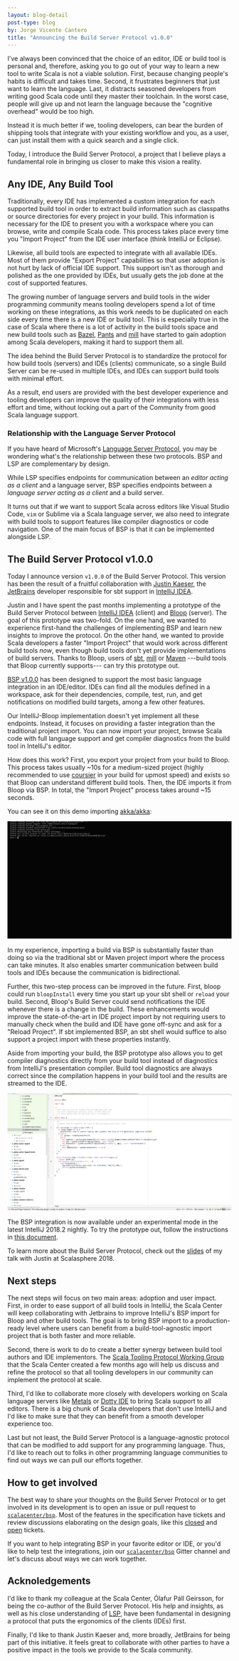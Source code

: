 ```yaml
---
layout: blog-detail
post-type: blog
by: Jorge Vicente Cantero
title: "Announcing the Build Server Protocol v1.0.0"
---
```


I've always been convinced that the choice of an editor, IDE or build tool is
personal and, therefore, asking you to go out of your way to learn a new tool
to write Scala is not a viable solution. First, because changing people's
habits is difficult and takes time. Second, it frustrates beginners that just
want to learn the language. Last, it distracts seasoned developers from
writing good Scala code until they master their toolchain. In the worst case,
people will give up and not learn the language because the "cognitive
overhead" would be too high.

Instead it is much better if we, tooling developers, can bear the burden of
shipping tools that integrate with your existing workflow and you, as a user,
can just install them with a quick search and a single click.

Today, I introduce the Build Server Protocol, a project that I believe plays
a fundamental role in bringing us closer to make this vision a reality.

## Any IDE, Any Build Tool

Traditionally, every IDE has implemented a custom integration for each
supported build tool in order to extract build information such as classpaths
or source directories for every project in your build. This information is
necessary for the IDE to present you with a workspace where you can browse,
write and compile Scala code. This process takes place every time you "Import
Project" from the IDE user interface (think IntelliJ or Eclipse).

Likewise, all build tools are expected to integrate with all available IDEs.
Most of them provide "Export Project" capabilities so that user adoption is
not hurt by lack of official IDE support. This support isn't as thorough and
polished as the one provided by IDEs, but usually gets the job done at the
cost of supported features.

The growing number of language servers and build tools in the wider
programming community means tooling developers spend a lot of time working on
these integrations, as this work needs to be duplicated on each side every
time there is a new IDE or build tool. This is especially true in the case of
Scala where there is a lot of activity in the build tools space and new build
tools such as [Bazel], [Pants] and [mill] have started to gain adoption among
Scala developers, making it hard to support them all.

The idea behind the Build Server Protocol is to standardize the protocol for
how build tools (servers) and IDEs (clients) communicate, so a single Build
Server can be re-used in multiple IDEs, and IDEs can support build tools with
minimal effort.

As a result, end users are provided with the best developer experience and
tooling developers can improve the quality of their integrations with less
effort and time, without locking out a part of the Community from good Scala
language support.

### Relationship with the Language Server Protocol

If you have heard of Microsoft's [Language Server Protocol][LSP], you may be
wondering what's the relationship between these two protocols. BSP and LSP
are complementary by design.

While LSP specifies endpoints for communication between an *editor acting as
a client* and a language server, BSP specifies endpoints between a *language
server acting as a client* and a build server.

It turns out that if we want to support Scala across editors like Visual
Studio Code, `vim` or Sublime via a Scala language server, we also need to
integrate with build tools to support features like compiler diagnostics or
code navigation. One of the main focus of BSP is that it can be implemented
alongside LSP.

## The Build Server Protocol v1.0.0

Today I announce version `v1.0.0` of the Build Server Protocol. This version
has been the result of a fruitful collaboration with [Justin
Kaeser][jastice], the [JetBrains] developer responsible for sbt support in
[IntelliJ IDEA].

Justin and I have spent the past months implementing a prototype of the Build
Server Protocol between [IntelliJ IDEA] (client) and [Bloop] (server). The
goal of this prototype was two-fold. On the one hand, we wanted to experience
first-hand the challenges of implementing BSP and learn new insights to
improve the protocol. On the other hand, we wanted to provide Scala
developers a faster "Import Project" that would work across different build
tools *now*, even though build tools don't yet provide implementations of
build servers. Thanks to Bloop, users of [sbt], [mill] or [Maven] ---build
tools that Bloop currently supports--- can try this prototype out.

[BSP v1.0.0](https://github.com/scalacenter/bsp/blob/master/docs/bsp.md)
has been designed to support the most basic language integration in an
IDE/editor. IDEs can find all the modules defined in a workspace, ask for
their dependencies, compile, test, run, and get notifications on modified
build targets, among a few other features.

Our IntelliJ-Bloop implementation doesn't yet implement all these endpoints.
Instead, it focuses on providing a faster integration than the traditional
project import. You can now import your project, browse Scala code with full
language support and get compiler diagnostics from the build tool in
IntelliJ's editor.

How does this work? First, you export your project from your build to Bloop.
This process takes usually ~10s for a medium-sized project (highly
recommended to use [coursier] in your build for upmost speed) and exists so
that Bloop can understand different build tools. Then, the IDE imports it
from Bloop via BSP. In total, the "Import Project" process takes around ~15
seconds.

You can see it on this demo importing [akka/akka](https://github.com/akka/akka/):

![Demo of BSP import for akka/akka](/resources/img/bloop-install.gif)

In my experience, importing a build via BSP is substantially faster than
doing so via the traditional sbt or Maven project import where the process
can take minutes. It also enables smarter communication between build tools
and IDEs because the communication is bidirectional.

Further, this two-step process can be improved in the future. First, bloop
could run `bloopInstall` every time you start up your sbt shell or `reload`
your build. Second, Bloop's Build Server could send notifications the IDE
whenever there is a change in the build. These enhancements would improve the
state-of-the-art in IDE project import by not requiring users to manually
check when the build and IDE have gone off-sync and ask for a "Reload
Project". If sbt implemented BSP, an sbt shell would suffice to also support
a project import with these properties instantly.

Aside from importing your build, the BSP prototype also allows you to get
compiler diagnostics directly from your build tool instead of diagnostics
from IntelliJ's presentation compiler. Build tool diagnostics are always
correct since the compilation happens in your build tool and the results
are streamed to the IDE.

![Demo of BSP compile for akka/akka](/resources/img/bloop-compile.gif)

The BSP integration is now available under an experimental mode in the latest
IntelliJ 2018.2 nightly. To try the prototype out, follow the instructions in
[this
document](https://gist.github.com/jvican/0d738cc0aa47afe5dbbdfe6ea1bd8694).

To learn more about the Build Server Protocol, check out the
[slides](http://jorge.vican.me/slides/BSP.pdf) of my talk with Justin at
Scalasphere 2018.

## Next steps

The next steps will focus on two main areas: adoption and user impact. First,
in order to ease support of all build tools in IntelliJ, the Scala Center
will keep collaborating with Jetbrains to improve IntelliJ's BSP import for
Bloop and other build tools. The goal is to bring BSP import to a
production-ready level where users can benefit from a build-tool-agnostic
import project that is both faster and more reliable.

Second, there is work to do to create a better synergy between build tool
authors and IDE implementors. The [Scala Tooling Protocol Working Group]()
that the Scala Center created a few months ago will help us discuss and
refine the protocol so that all tooling developers in our community can
implement the protocol at scale.

Third, I'd like to collaborate more closely with developers working on Scala
language servers like [Metals] or [Dotty IDE] to bring Scala support to all
editors. There is a big chunk of Scala developers that don't use IntelliJ and
I'd like to make sure that they can benefit from a smooth developer
experience too.

Last but not least, the Build Server Protocol is a language-agnostic protocol
that can be modified to add support for any programming language. Thus, I'd
like to reach out to folks in other programming language communities to find
out ways we can pull our efforts together.

## How to get involved

The best way to share your thoughts on the Build Server Protocol or to get
involved in its development is to open an issue or pull request to
[`scalacenter/bsp`](https://github.com/scalacenter/bsp). Most of the features
in the specification have tickets and review discussions elaborating on the
design goals, like this [closed](https://github.com/scalacenter/bsp/issues/3)
and [open](https://github.com/scalacenter/bsp/issues/14) tickets.

If you want to help integrating BSP in your favorite editor or IDE, or you'd
like to help test the integrations, join our
[`scalacenter/bsp`](https://gitter.im/scalacenter/bsp/) Gitter channel and
let's discuss about ways we can work together.

## Acknoledgements

I'd like to thank my colleague at the Scala Center, Ólafur Páll Geirsson, for
being the co-author of the Build Server Protocol. His help and insights, as
well as his close understanding of [LSP], have been fundamental in designing
a protocol that puts the ergonomics of the clients (IDEs) first.

Finally, I'd like to thank Justin Kaeser and, more broadly, JetBrains for
being part of this initiative. It feels great to collaborate with other
parties to have a positive impact in the tools we provide to the Scala
community.

[sbt]: https://www.scala-sbt.org/
[Maven]: http://maven.apache.org/
[Gradle]: aa
[Bazel]: aa
[Pants]: aa
[mill]: aa
[langservers]: http://langserver.org
[LSP]: https://microsoft.github.io/language-server-protocol/specification
[JetBrains]: https://www.jetbrains.com/
[IntelliJ IDEA]: https://www.jetbrains.com/idea/
[jastice]: https://github.com/jastice
[coursier]: https://github.com/coursier/coursier
[Bloop]: https://github.com/scalacenter/bloop
[Metals]: https://github.com/scalameta/metals
[Dotty IDE]: https://dotty.epfl.ch/docs/usage/ide-support.html
